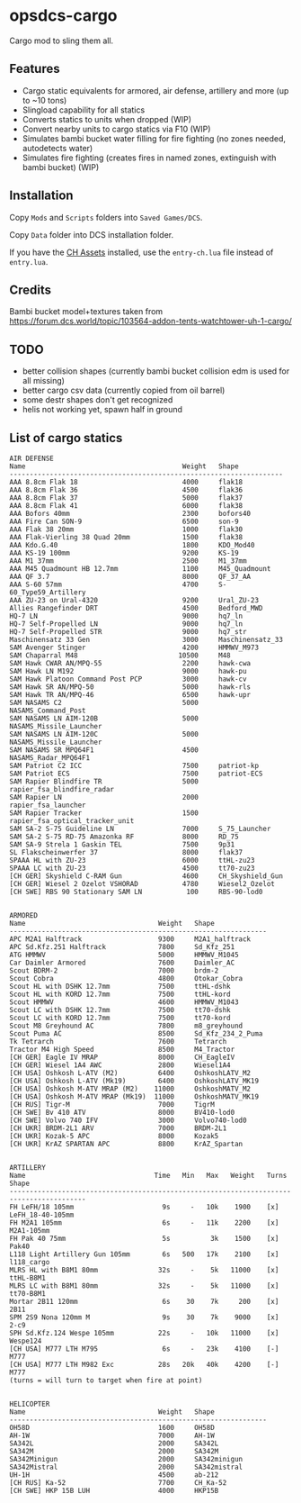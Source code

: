 # opsdcs-cargo

Cargo mod to sling them all.

## Features

- Cargo static equivalents for armored, air defense, artillery and more (up to ~10 tons)
- Slingload capability for all statics
- Converts statics to units when dropped (WIP)
- Convert nearby units to cargo statics via F10 (WIP)
- Simulates bambi bucket water filling for fire fighting (no zones needed, autodetects water)
- Simulates fire fighting (creates fires in named zones, extinguish with bambi bucket) (WIP)

## Installation

Copy `Mods` and `Scripts` folders into `Saved Games/DCS`.

Copy `Data` folder into DCS installation folder.

If you have the [CH Assets](https://www.currenthill.com/) installed, use the `entry-ch.lua` file instead of `entry.lua`.

## Credits

Bambi bucket model+textures taken from https://forum.dcs.world/topic/103564-addon-tents-watchtower-uh-1-cargo/

## TODO

- better collision shapes (currently bambi bucket collision edm is used for all missing)
- better cargo csv data (currently copied from oil barrel)
- some destr shapes don't get recognized
- helis not working yet, spawn half in ground

## List of cargo statics

    AIR DEFENSE
    Name                                       Weight   Shape
    --------------------------------------------------------------------
    AAA 8.8cm Flak 18                          4000     flak18
    AAA 8.8cm Flak 36                          4500     flak36
    AAA 8.8cm Flak 37                          5000     flak37
    AAA 8.8cm Flak 41                          6000     flak38
    AAA Bofors 40mm                            2300     bofors40
    AAA Fire Can SON-9                         6500     son-9
    AAA Flak 38 20mm                           1000     flak30
    AAA Flak-Vierling 38 Quad 20mm             1500     flak38
    AAA Kdo.G.40                               1800     KDO_Mod40
    AAA KS-19 100mm                            9200     KS-19
    AAA M1 37mm                                2500     M1_37mm
    AAA M45 Quadmount HB 12.7mm                1100     M45_Quadmount
    AAA QF 3.7                                 8000     QF_37_AA
    AAA S-60 57mm                              4700     S-60_Type59_Artillery
    AAA ZU-23 on Ural-4320                     9200     Ural_ZU-23
    Allies Rangefinder DRT                     4500     Bedford_MWD
    HQ-7 LN                                    9000     hq7_ln
    HQ-7 Self-Propelled LN                     9000     hq7_ln
    HQ-7 Self-Propelled STR                    9000     hq7_str
    Maschinensatz 33 Gen                       3000     Maschinensatz_33
    SAM Avenger Stinger                        4200     HMMWV_M973
    SAM Chaparral M48                         10500     M48
    SAM Hawk CWAR AN/MPQ-55                    2200     hawk-cwa
    SAM Hawk LN M192                           9000     hawk-pu
    SAM Hawk Platoon Command Post PCP          3000     hawk-cv
    SAM Hawk SR AN/MPQ-50                      5000     hawk-rls
    SAM Hawk TR AN/MPQ-46                      6500     hawk-upr
    SAM NASAMS C2                              5000     NASAMS_Command_Post
    SAM NASAMS LN AIM-120B                     5000     NASAMS_Missile_Launcher
    SAM NASAMS LN AIM-120C                     5000     NASAMS_Missile_Launcher
    SAM NASAMS SR MPQ64F1                      4500     NASAMS_Radar_MPQ64F1
    SAM Patriot C2 ICC                         7500     patriot-kp
    SAM Patriot ECS                            7500     patriot-ECS
    SAM Rapier Blindfire TR                    5000     rapier_fsa_blindfire_radar
    SAM Rapier LN                              2000     rapier_fsa_launcher
    SAM Rapier Tracker                         1500     rapier_fsa_optical_tracker_unit
    SAM SA-2 S-75 Guideline LN                 7000     S_75_Launcher
    SAM SA-2 S-75 RD-75 Amazonka RF            8000     RD_75
    SAM SA-9 Strela 1 Gaskin TEL               7500     9p31
    SL Flakscheinwerfer 37                     8000     flak37
    SPAAA HL with ZU-23                        6000     ttHL-zu23
    SPAAA LC with ZU-23                        4500     tt70-zu23
    [CH GER] Skyshield C-RAM Gun               4600     CH_Skyshield_Gun
    [CH GER] Wiesel 2 Ozelot VSHORAD           4780     Wiesel2_Ozelot
    [CH SWE] RBS 90 Stationary SAM LN           100     RBS-90-lod0


    ARMORED
    Name                                 Weight   Shape
    ----------------------------------------------------------------
    APC M2A1 Halftrack                   9300     M2A1_halftrack
    APC Sd.Kfz.251 Halftrack             7800     Sd_Kfz_251
    ATG HMMWV                            5000     HMMWV_M1045
    Car Daimler Armored                  7600     Daimler_AC
    Scout BDRM-2                         7000     brdm-2
    Scout Cobra                          4800     Otokar_Cobra
    Scout HL with DSHK 12.7mm            7500     ttHL-dshk
    Scout HL with KORD 12.7mm            7500     ttHL-kord
    Scout HMMWV                          4600     HMMWV_M1043
    Scout LC with DSHK 12.7mm            7500     tt70-dshk
    Scout LC with KORD 12.7mm            7500     tt70-kord
    Scout M8 Greyhound AC                7800     m8_greyhound
    Scout Puma AC                        8500     Sd_Kfz_234_2_Puma
    Tk Tetrarch                          7600     Tetrarch
    Tractor M4 High Speed                8500     M4_Tractor
    [CH GER] Eagle IV MRAP               8000     CH_EagleIV
    [CH GER] Wiesel 1A4 AWC              2800     Wiesel1A4
    [CH USA] Oshkosh L-ATV (M2)          6400     OshkoshLATV_M2
    [CH USA] Oshkosh L-ATV (Mk19)        6400     OshkoshLATV_MK19
    [CH USA] Oshkosh M-ATV MRAP (M2)    11000     OshkoshMATV_M2
    [CH USA] Oshkosh M-ATV MRAP (Mk19)  11000     OshkoshMATV_MK19
    [CH RUS] Tigr-M                      7000     TigrM
    [CH SWE] Bv 410 ATV                  8000     BV410-lod0
    [CH SWE] Volvo 740 IFV               3000     Volvo740-lod0
    [CH UKR] BRDM-2L1 ARV                7000     BRDM-2L1
    [CH UKR] Kozak-5 APC                 8000     Kozak5
    [CH UKR] KrAZ SPARTAN APC            8800     KrAZ_Spartan


    ARTILLERY
    Name                                Time   Min   Max   Weight   Turns   Shape
    -----------------------------------------------------------------------------------------
    FH LeFH/18 105mm                      9s     -   10k    1900    [x]     LeFH_18-40-105mm
    FH M2A1 105mm                         6s     -   11k    2200    [x]     M2A1-105mm
    FH Pak 40 75mm                        5s          3k    1500    [x]     Pak40
    L118 Light Artillery Gun 105mm        6s   500   17k    2100    [x]     l118_cargo
    MLRS HL with B8M1 80mm               32s     -    5k   11000    [x]     ttHL-B8M1
    MLRS LC with B8M1 80mm               32s     -    5k   11000    [x]     tt70-B8M1
    Mortar 2B11 120mm                     6s    30    7k     200    [x]     2B11
    SPM 2S9 Nona 120mm M                  9s    30    7k    9000    [x]     2-c9
    SPH Sd.Kfz.124 Wespe 105mm           22s     -   10k   11000    [x]     Wespe124
    [CH USA] M777 LTH M795                6s     -   23k    4100    [-]     M777
    [CH USA] M777 LTH M982 Exc           28s   20k   40k    4200    [-]     M777
    (turns = will turn to target when fire at point)


    HELICOPTER
    Name                                 Weight   Shape
    ----------------------------------------------------------------
    OH58D                                1600     OH58D
    AH-1W                                7000     AH-1W
    SA342L                               2000     SA342L
    SA342M                               2000     SA342M
    SA342Minigun                         2000     SA342minigun
    SA342Mistral                         2000     SA342mistral
    UH-1H                                4500     ab-212
    [CH RUS] Ka-52                       7700     CH_Ka-52
    [CH SWE] HKP 15B LUH                 4000     HKP15B

